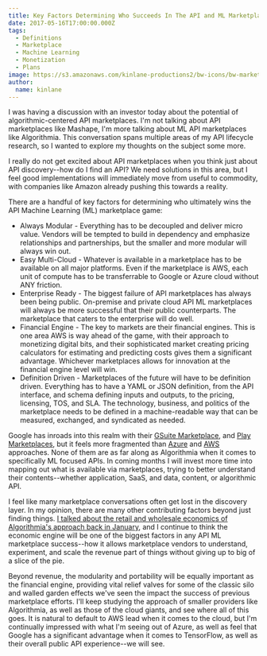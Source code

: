 ```yaml
---
title: Key Factors Determining Who Succeeds In The API and ML Marketplace Game
date: 2017-05-16T17:00:00.000Z
tags:
  - Definitions
  - Marketplace
  - Machine Learning
  - Monetization
  - Plans
image: https://s3.amazonaws.com/kinlane-productions2/bw-icons/bw-marketplace.png
author:
  name: kinlane
---
```

I was having a discussion with an investor today about the potential of algorithmic-centered API marketplaces. I'm not talking about API marketplaces like Mashape, I'm more talking about ML API marketplaces like Algorithmia. This conversation spans multiple areas of my API lifecycle research, so I wanted to explore my thoughts on the subject some more.

I really do not get excited about API marketplaces when you think just about API discovery--how do I find an API? We need solutions in this area, but I feel good implementations will immediately move from useful to commodity, with companies like Amazon already pushing this towards a reality.

There are a handful of key factors for determining who ultimately wins the API Machine Learning (ML) marketplace game:

* Always Modular - Everything has to be decoupled and deliver micro value. Vendors will be tempted to build in dependency and emphasize relationships and partnerships, but the smaller and more modular will always win out.
* Easy Multi-Cloud - Whatever is available in a marketplace has to be available on all major platforms. Even if the marketplace is AWS, each unit of compute has to be transferrable to Google or Azure cloud without ANY friction.
* Enterprise Ready - The biggest failure of API marketplaces has always been being public. On-premise and private cloud API ML marketplaces will always be more successful that their public counterparts. The marketplace that caters to the enterprise will do well.
* Financial Engine - The key to markets are their financial engines. This is one area AWS is way ahead of the game, with their approach to monetizing digital bits, and their sophisticated market creating pricing calculators for estimating and predicting costs gives them a significant advantage. Whichever marketplaces allows for innovation at the financial engine level will win.
* Definition Driven - Marketplaces of the future will have to be definition driven. Everything has to have a YAML or JSON definition, from the API interface, and schema defining inputs and outputs, to the pricing, licensing, TOS, and SLA. The technology, business, and politics of the marketplace needs to be defined in a machine-readable way that can be measured, exchanged, and syndicated as needed.

Google has inroads into this realm with their [GSuite Marketplace](https://developers.google.com/apps-marketplace/), and [Play Marketplaces](https://play.google.com/store), but it feels more fragmented than [Azure](https://azuremarketplace.microsoft.com/en-us) and [AWS](https://aws.amazon.com/marketplace/) approaches. None of them are as far along as Algorithmia when it comes to specifically ML focused APIs. In coming months I will invest more time into mapping out what is available via marketplaces, trying to better understand their contents--whether application, SaaS, and data, content, or algorithmic API.

I feel like many marketplace conversations often get lost in the discovery layer. In my opinion, there are many other contributing factors beyond just finding things. [I talked about the retail and wholesale economics of Algorithmia's approach back in January](http://apievangelist.com/2017/01/03/exploring-the-economics-of-wholesale-and-retail-algorithmic-apis/), and I continue to think the economic engine will be one of the biggest factors in any API ML marketplace success--how it allows marketplace vendors to understand, experiment, and scale the revenue part of things without giving up to big of a slice of the pie.

Beyond revenue, the modularity and portability will be equally important as the financial engine, providing vital relief valves for some of the classic silo and walled garden effects we've seen the impact the success of previous marketplace efforts. I'll keep studying the approach of smaller providers like Algorithmia, as well as those of the cloud giants, and see where all of this goes. It is natural to default to AWS lead when it comes to the cloud, but I'm continually impressed with what I'm seeing out of Azure, as well as feel that Google has a significant advantage when it comes to TensorFlow, as well as their overall public API experience--we will see.
